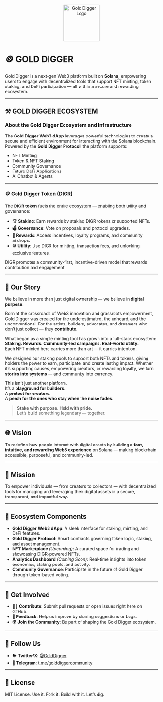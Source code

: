<p align="center">
  <img src="[https://ucarecdn.com/5ffe7e5b-c316-4c57-9a21-841ec935f073/token.png)" alt="Gold Digger Logo" width="120"/>
</p>

# 🪙 GOLD DIGGER

Gold Digger is a next-gen Web3 platform built on **Solana**, empowering users to engage with decentralized tools that support NFT minting, token staking, and DeFi participation — all within a secure and rewarding ecosystem.

---

## ⚒️ GOLD DIGGER ECOSYSTEM

### About the Gold Digger Ecosystem and Infrastructure

The **Gold Digger Web3 dApp** leverages powerful technologies to create a secure and efficient environment for interacting with the Solana blockchain. Powered by the **Gold Digger Protocol**, the platform supports:

- NFT Minting  
- Token & NFT Staking  
- Community Governance  
- Future DeFi Applications
- AI Chatbot & Agents

---

### 🪙 Gold Digger Token (DIGR)

The **DIGR token** fuels the entire ecosystem — enabling both utility and governance:

- 🏆 **Staking**: Earn rewards by staking DIGR tokens or supported NFTs.  
- 🗳 **Governance**: Vote on proposals and protocol upgrades.  
- 🎁 **Rewards**: Access incentives, loyalty programs, and community airdrops.  
- 🛠 **Utility**: Use DIGR for minting, transaction fees, and unlocking exclusive features.

DIGR promotes a community-first, incentive-driven model that rewards contribution and engagement.

---

## 📖 Our Story

We believe in more than just digital ownership — we believe in **digital purpose**.

Born at the crossroads of Web3 innovation and grassroots empowerment, Gold Digger was created for the underestimated, the unheard, and the unconventional. For the artists, builders, advocates, and dreamers who don’t just collect — they **contribute**.

What began as a simple minting tool has grown into a full-stack ecosystem:  
**Staking. Rewards. Community-led campaigns. Real-world utility.**  
Each NFT minted here carries more than art — it carries intention.

We designed our staking pools to support both NFTs and tokens, giving holders the power to earn, participate, and create lasting impact. Whether it’s supporting causes, empowering creators, or rewarding loyalty, we turn **stories into systems** — and community into currency.

This isn’t just another platform.  
It’s a **playground for builders**.  
A **protest for creators**.  
A **perch for the ones who stay when the noise fades**.

> **Stake with purpose. Hold with pride.**  
> Let’s build something legendary — together.

---

## 🌐 Vision

To redefine how people interact with digital assets by building a **fast, intuitive, and rewarding Web3 experience** on Solana — making blockchain accessible, purposeful, and community-led.

---

## 🎯 Mission

To empower individuals — from creators to collectors — with decentralized tools for managing and leveraging their digital assets in a secure, transparent, and impactful way.

---

## 🧱 Ecosystem Components

- **Gold Digger Web3 dApp**: A sleek interface for staking, minting, and DeFi features.
- **Gold Digger Protocol**: Smart contracts governing token logic, staking, and asset management.
- **NFT Marketplace** *(Upcoming)*: A curated space for trading and showcasing DIGR-powered NFTs.
- **Analytics Dashboard** *(Coming Soon)*: Real-time insights into token economics, staking pools, and activity.
- **Community Governance**: Participate in the future of Gold Digger through token-based voting.

---

## 🤝 Get Involved

- 🧑‍💻 **Contribute**: Submit pull requests or open issues right here on GitHub.
- 📣 **Feedback**: Help us improve by sharing suggestions or bugs.
- 🌍 **Join the Community**: Be part of shaping the Gold Digger ecosystem.

---

## 🔗 Follow Us

- 🐦 **Twitter/X**: [@GoldDigger](https://x.com/golddigger)
- 💬 **Telegram**: [t.me/golddiggercommunity](https://t.me/Gold_Digger_sol)

---

## 📝 License

MIT License. Use it. Fork it. Build with it. Let’s dig.
